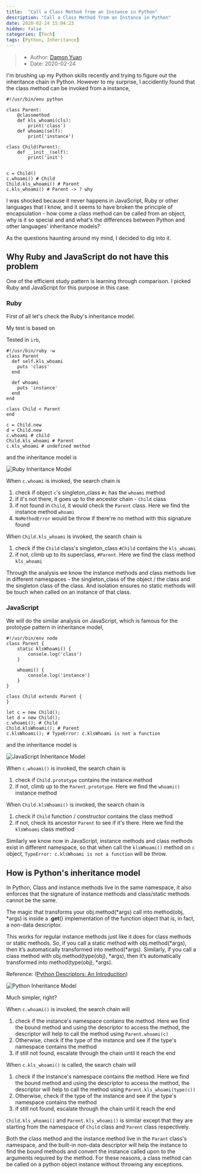 ```yaml
---
title:  "Call a Class Method from an Instance in Python"
description: "Call a Class Method from an Instance in Python"
date: 2020-02-24 15:04:23
hidden: false
categories: [Tech]
tags: [Python, Inheritance]
---
```


> * Author: [Damon Yuan](https://www.damonyuan.com)
> * Date: 2020-02-24

I'm brushing up my Python skills recently and trying to figure out the inheritance chain in Python. However to my surprise, I accidently found that the class method can be invoked from a instance,

```
#!/usr/bin/env python

class Parent:
    @classmethod
    def kls_whoami(cls):
        print('class')
    def whoami(self):
        print('instance')     

class Child(Parent):
    def __init__(self):
        print('init')
     

c = Child()
c.whoami() # Child
Child.kls_whoami() # Parent
c.kls_whoami() # Parent -> ? why
```

I was shocked because it never happens in JavaScript, Ruby or other languages that I know, and it seems to have broken the principle of encapsulation - how come a class method can be called from an object, why is it so special and and what's the differences between Python and other languages' inheritance models?

As the questions haunting around my mind, I decided to dig into it.

## Why Ruby and JavaScript do not have this problem

One of the efficient study pattern is learning through comparison. I picked Ruby and JavaScript for this purpose in this case.

### Ruby

First of all let's check the Ruby's inheritance model. 

My test is based on 

Tested in `irb`,
```
#!/usr/bin/ruby -w
class Parent
  def self.kls_whoami
    puts 'class'
  end

  def whoami
    puts 'instance'
  end
end

class Child < Parent
end

c = Child.new
d = Child.new
c.whoami # child
Child.kls_whoami # Parent
c.kls_whoami # undefined method
```

and the inheritance model is

![Ruby Inheritance Model]({{site.url}}/images/2020-02-24-call-a-class-method-from-an-instance-in-python/ruby_inheritance_model.png "Ruby Inheritance Model")  

When `c.whoami` is invoked, the search chain is 

   1. check if object `c`'s singleton_class `#c` has the `whoami` method 
   2. if it's not there, it goes up to the ancestor chain - `Child` class
   3. if not found in `Child`, it would check the `Parent` class. Here we find the instance method `whoami`
   4. `NoMethodError` would be throw if there're no method with this signature found

When `Child.kls_whoami` is invoked, the search chain is    

   1. check if the `Child` class's singleton_class `#Child` contains the `kls_whoami`
   2. if not, climb up to its superclass, `#Parent`. Here we find the class method `kls_whoami`

Through the analysis we know the instance methods and class methods live in different namespaces - the singleton_class of the object / the class and the singleton class of the class. And isolation ensures no static methods will be touch when called on an instance of that class.

### JavaScript

We will do the similar analysis on JavaScript, which is famous for the prototype pattern in inheritance model,

```
#!/usr/bin/env node
class Parent {
    static klsWhoami() {
        console.log('class')
    }    

    whoami() { 
        console.log('instance')
    }    
}

class Child extends Parent {
}

let c = new Child();
let d = new Child();
c.whoami(); # Child
Child.klsWhoami(); # Parent
c.klsWhoami(); # TypeError: c.klsWhoami is not a function
```

and the inheritance model is

![JavaScript Inheritance Model]({{site.url}}/images/2020-02-24-call-a-class-method-from-an-instance-in-python/js_inheritance_model.png "JavaScript Inheritance Model")  

When `c.whoami()` is invoked, the search chain is 

   1. check if `Child.prototype` contains the instance method
   2. if not, climb up to the `Parent.prototype`. Here we find the `whoami()` instance method

When `Child.klsWhoami()` is invoked, the search chain is      

   1. check if `Child` function / constructor contains the class method
   2. if not, check its ancestor `Parent` to see if it's there. Here we find the `klsWhoami` class method

Similarly we know now in JavaScript, instance methods and class methods exist in different namespace, so that when call the `klsWhoami()` method on `c` object, `TypeError: c.klsWhoami is not a function` will be throw.

## How is Python's inheritance model

In Python, Class and instance methods live in the same namespace, it also enforces that the signature of instance methods and class/static methods cannot be the same.

The magic that transforms your obj.method(*args) call into method(obj, *args) is inside a .__get__() implementation of the function object that is, in fact, a non-data descriptor.

This works for regular instance methods just like it does for class methods or static methods. So, if you call a static method with obj.method(*args), then it’s automatically transformed into method(*args). Similarly, if you call a class method with obj.method(type(obj), *args), then it’s automatically transformed into method(type(obj), *args).

Reference: ([Python Descriptors: An Introduction](https://realpython.com/python-descriptors/))

![Python Inheritance Model]({{site.url}}/images/2020-02-24-call-a-class-method-from-an-instance-in-python/python_inheritance_model.png "Python Inheritance Model")

Much simpler, right?

When `c.whoami()` is invoked, the search chain will

   1. check if the instance's namespace contains the method. Here we find the bound method and using the descriptor to access the method, the descriptor will help to call the method using `Parent.whoami(c)`
   2. Otherwise, check if the type of the instance and see if the type's namespace contains the method
   3. if still not found, escalate through the chain until it reach the end

When `c.kls_whoami()` is called, the search chain will

   1. check if the instance's namespace contains the method. Here we find the bound method and using the descriptor to access the method, the descriptor will help to call the method using `Parent.kls_whoami(type(c))`
   2. Otherwise, check if the type of the instance and see if the type's namespace contains the method
   3. if still not found, escalate through the chain until it reach the end

`Child.kls_whoami()` and `Parent.kls_whoami()` is similar except that they are starting from the namespace of `Child` class and `Parent` class respectively.

Both the class method and the instance method live in the `Parant` class's namespace, and the built-in non-data descriptor will help the instance to find the bound methods and convert the instance called upon to the arguments required by the method. For these reasons, a class method can be called on a python object instance without throwing any exceptions.


